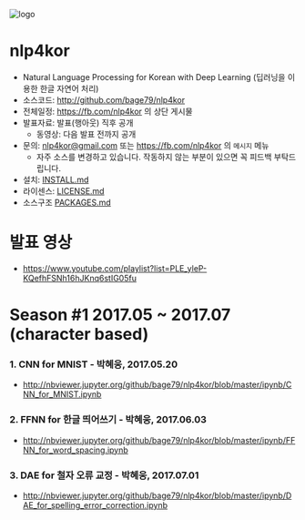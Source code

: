 ![logo](https://github.com/bage79/nlp4kor/raw/master/ipynb/img/nlp4kor.png)

# nlp4kor
- Natural Language Processing for Korean with Deep Learning (딥러닝을 이용한 한글 자연어 처리)
- 소스코드: http://github.com/bage79/nlp4kor
- 전체일정: https://fb.com/nlp4kor 의 상단 게시물
- 발표자료: 발표(행아웃) 직후 공개 
    - 동영상: 다음 발표 전까지 공개
- 문의: nlp4kor@gmail.com 또는 https://fb.com/nlp4kor 의 `메시지` 메뉴
    - 자주 소스를 변경하고 있습니다. 작동하지 않는 부분이 있으면 꼭 피드백 부탁드립니다.
- 설치: [INSTALL.md](https://github.com/bage79/nlp4kor/blob/master/INSTALL.md)
- 라이센스: [LICENSE.md](https://github.com/bage79/nlp4kor/blob/master/LICENSE.md)
- 소스구조 [PACKAGES.md](https://github.com/bage79/nlp4kor/blob/master/PACKAGES.md)


# 발표 영상
- https://www.youtube.com/playlist?list=PLE_yleP-KQefhFSNh16hJKnq6stIG05fu

# Season #1 2017.05 ~ 2017.07 (character based)

### 1. CNN for MNIST - 박혜웅, 2017.05.20
- http://nbviewer.jupyter.org/github/bage79/nlp4kor/blob/master/ipynb/CNN_for_MNIST.ipynb

### 2. FFNN for 한글 띄어쓰기 - 박혜웅, 2017.06.03
- http://nbviewer.jupyter.org/github/bage79/nlp4kor/blob/master/ipynb/FFNN_for_word_spacing.ipynb

### 3. DAE for 철자 오류 교정 - 박혜웅, 2017.07.01
- http://nbviewer.jupyter.org/github/bage79/nlp4kor/blob/master/ipynb/DAE_for_spelling_error_correction.ipynb